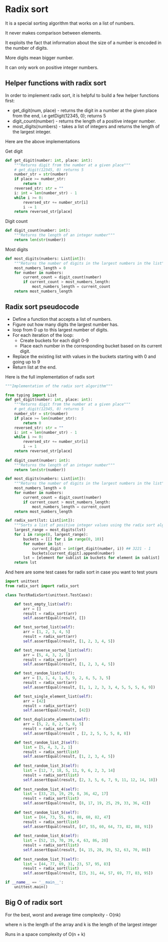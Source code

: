 # Radix sort
It is a special sorting algorithm that works on a list of numbers.

It never makes comparison between elements.

It exploits the fact that information about the size of a number is encoded in the number of digits.

More digits mean bigger number.

It can only work on positive integer numbers.

## Helper functions with radix sort
In order to implement radix sort, it is helpful to build a few helper functions first:
- get_digit(num, place) - returns the digit in a number at the given place from the end, i.e getDigit(12345, 0); returns 5
- digit_count(number) - returns the length of a positive integer number.
- most_digits(numbers) - takes a list of integers and returns the length of the largest integer.

Here are the above implementations

Get digit
```python
def get_digit(number: int, place: int):
    """Returns digit from the number at a given place"""
    # get_digit(12345, 0) returns 5
    number_str = str(number)
    if place >= number_str:
        return 0
    reversed_str: str = ""
    i: int = len(number_str) - 1
    while i >= 0:
        reversed_str += number_str[i]
        i -= 1
    return reversed_str[place]
```

Digit count
```python
def digit_count(number: int):
    """Returns the length of an integer number"""
    return len(str(number))
```

Most digits
```python
def most_digits(numbers: List[int]):
    """Returns the number of digits in the largest numbers in the list"""
    most_numbers_length = 0
    for number in numbers:
        current_count = digit_count(number)
        if current_count > most_numbers_length:
            most_numbers_length = current_count
    return most_numbers_length
```

## Radix sort pseudocode
- Define a function that accepts a list of numbers.
- Figure out how many digits the largest number has.
- loop from 0 up to this largest number of digits.
- For each iteration of the loop:
    - Create buckets for each digit 0-9
    - Place each number in the corresponding bucket based on its current digit.
- Replace the existing list with values in the buckets starting with 0 and going up to 9
- Return list at the end.

Here is the full implementation of radix sort

```python
"""Implementation of the radix sort algorithm"""

from typing import List
def get_digit(number: int, place: int):
    """Returns digit from the number at a given place"""
    # get_digit(12345, 0) returns 5
    number_str = str(number)
    if place >= len(number_str):
        return 0
    reversed_str: str = ""
    i: int = len(number_str) - 1
    while i >= 0:
        reversed_str += number_str[i]
        i -= 1
    return reversed_str[place]
    
def digit_count(number: int):
    """Returns the length of an integer number"""
    return len(str(number))

def most_digits(numbers: List[int]):
    """Returns the number of digits in the largest numbers in the list"""
    most_numbers_length = 0
    for number in numbers:
        current_count = digit_count(number)
        if current_count > most_numbers_length:
            most_numbers_length = current_count
    return most_numbers_length

def radix_sort(lst: List[int]):
    """Sorts a list of positive integer values using the radix sort algorithm"""
    largest_range = most_digits(lst)
    for i in range(0, largest_range):
        buckets = [[] for i in range(0, 10)]
        for number in lst:
            current_digit = int(get_digit(number, i)) ## 3221 - 1
            buckets[current_digit].append(number)
        lst = [element for sublist in buckets for element in sublist]
    return lst
```

And here are some test cases for radix sort in case you want to test yours

```python
import unittest
from radix_sort import radix_sort

class TestRadixSort(unittest.TestCase):

    def test_empty_list(self):
        arr = []
        result = radix_sort(arr)
        self.assertEqual(result, [])

    def test_sorted_list(self):
        arr = [1, 2, 3, 4, 5]
        result = radix_sort(arr)
        self.assertEqual(result, [1, 2, 3, 4, 5])

    def test_reverse_sorted_list(self):
        arr = [5, 4, 3, 2, 1]
        result = radix_sort(arr)
        self.assertEqual(result, [1, 2, 3, 4, 5])

    def test_random_list(self):
        arr = [3, 1, 4, 1, 5, 9, 2, 6, 5, 3, 5]
        result = radix_sort(arr)
        self.assertEqual(result, [1, 1, 2, 3, 3, 4, 5, 5, 5, 6, 9])

    def test_single_element_list(self):
        arr = [42]
        result = radix_sort(arr)
        self.assertEqual(result, [42])

    def test_duplicate_elements(self):
        arr = [5, 2, 8, 2, 5, 8, 5]
        result = radix_sort(arr)
        self.assertEqual(result , [2, 2, 5, 5, 5, 8, 8])

    def test_random_list_2(self):
        list = [5, 4, 3, 2, 1]
        result = radix_sort(list)
        self.assertEqual(result, [1, 2, 3, 4, 5])
    
    def test_random_list_3(self):
        list = [12, 7, 18, 5, 11, 9, 6, 2, 3, 14]
        result = radix_sort(list)
        self.assertEqual(result, [2, 3, 5, 6, 7, 9, 11, 12, 14, 18])
    
    def test_random_list_4(self):
        list = [33, 25, 19, 29, 8, 36, 42, 17]
        result = radix_sort(list)
        self.assertEqual(result, [8, 17, 19, 25, 29, 33, 36, 42])
    
    def test_random_list_5(self):
        list = [64, 73, 55, 91, 88, 60, 82, 47]
        result = radix_sort(list)
        self.assertEqual(result, [47, 55, 60, 64, 73, 82, 88, 91])
    
    def test_random_list_6(self):
        list = [52, 15, 70, 39, 4, 63, 86, 28]
        result = radix_sort(list)
        self.assertEqual(result, [4, 15, 28, 39, 52, 63, 70, 86])
    
    def test_random_list_7(self):
        list = [44, 77, 69, 31, 23, 57, 95, 83]
        result = radix_sort(list)
        self.assertEqual(result, [23, 31, 44, 57, 69, 77, 83, 95])

if __name__ == '__main__':
    unittest.main()
```

## Big O of radix sort
For the best, worst and average time complexity - O(nk)

where n is the length of the array and k is the length of the largest integer

Runs in a space complexity of O(n + k)
